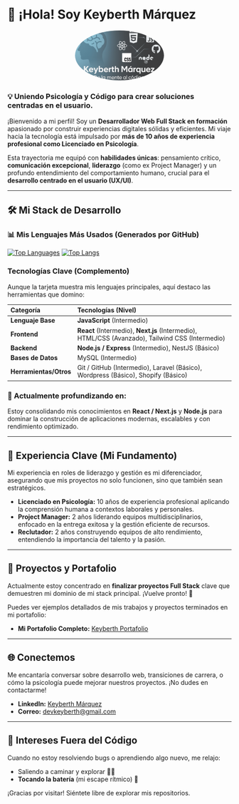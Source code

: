 # 👋 ¡Hola! Soy Keyberth Márquez

<p align="center">
  <img src="./psicokey_github_profile.png" alt="Keyberth Márquez GitHub Profile Picture" width="200" style="border-radius: 50%;">
</p>

### 💡 Uniendo Psicología y Código para crear soluciones centradas en el usuario.

¡Bienvenido a mi perfil! Soy un **Desarrollador Web Full Stack en formación** apasionado por construir experiencias digitales sólidas y eficientes. Mi viaje hacia la tecnología está impulsado por **más de 10 años de experiencia profesional como Licenciado en Psicología**.

Esta trayectoria me equipó con **habilidades únicas**: pensamiento crítico, **comunicación excepcional**, **liderazgo** (como ex Project Manager) y un profundo entendimiento del comportamiento humano, crucial para el **desarrollo centrado en el usuario (UX/UI)**.

---

## 🛠 Mi Stack de Desarrollo
### 📊 Mis Lenguajes Más Usados (Generados por GitHub)
<a href="https://github.com/psicokey" align="left"><img src="https://github-readme-stats.vercel.app/api/top-langs/?username=psicokey&langs_count=10&title_color=f97316&text_color=ffffff&icon_color=facc15&bg_color=171717&hide_border=true&locale=en&custom_title=Top%20%Languages" alt="Top Languages" /></a>
[![Top Langs](https://github-readme-stats.vercel.app/api/top-langs/?username=psicokey&layout=compact&theme=vision-friendly)](https://github.com/psicokey/github-readme-stats)

### Tecnologías Clave (Complemento)
Aunque la tarjeta muestra mis lenguajes principales, aquí destaco las herramientas que domino:

| Categoría | Tecnologías (Nivel) |
| :--- | :--- |
| **Lenguaje Base** | **JavaScript** (Intermedio) |
| **Frontend** | **React** (Intermedio), **Next.js** (Intermedio), HTML/CSS (Avanzado), Tailwind CSS (Intermedio) |
| **Backend** | **Node.js / Express** (Intermedio), NestJS (Básico) |
| **Bases de Datos** | MySQL (Intermedio) |
| **Herramientas/Otros** | Git / GitHub (Intermedio), Laravel (Básico), Wordpress (Básico), Shopify (Básico) |

### 🌱 Actualmente profundizando en:
Estoy consolidando mis conocimientos en **React / Next.js** y **Node.js** para dominar la construcción de aplicaciones modernas, escalables y con rendimiento optimizado.

---

## 💼 Experiencia Clave (Mi Fundamento)

Mi experiencia en roles de liderazgo y gestión es mi diferenciador, asegurando que mis proyectos no solo funcionen, sino que también sean estratégicos.

* **Licenciado en Psicología:** 10 años de experiencia profesional aplicando la comprensión humana a contextos laborales y personales.
* **Project Manager:** 2 años liderando equipos multidisciplinarios, enfocado en la entrega exitosa y la gestión eficiente de recursos.
* **Reclutador:** 2 años construyendo equipos de alto rendimiento, entendiendo la importancia del talento y la pasión.

---

## 🚀 Proyectos y Portafolio

Actualmente estoy concentrado en **finalizar proyectos Full Stack** clave que demuestren mi dominio de mi stack principal. ¡Vuelve pronto! 🎉

Puedes ver ejemplos detallados de mis trabajos y proyectos terminados en mi portafolio:

* **Mi Portafolio Completo:** [Keyberth Portafolio](https://portfolio-omega-rose-47.vercel.app)

---

## 🌐 Conectemos

Me encantaría conversar sobre desarrollo web, transiciones de carrera, o cómo la psicología puede mejorar nuestros proyectos. ¡No dudes en contactarme!

* **LinkedIn:** [Keyberth Márquez](https://www.linkedin.com/in/keyberth-marquez-51031811a/)
* **Correo:** [devkeyberth@gmail.com](mailto:devkeyberth@gmail.com)

---

## 🥁 Intereses Fuera del Código

Cuando no estoy resolviendo bugs o aprendiendo algo nuevo, me relajo:

* Saliendo a caminar y explorar 🚶‍♂️
* **Tocando la batería** (mi escape rítmico) 🥁

¡Gracias por visitar! Siéntete libre de explorar mis repositorios.
